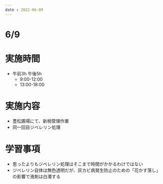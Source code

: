 ```yaml
--- 
date : 2022-06-09
--- 
```

# 6/9
  
# 実施時間 
- 午前3h 午後5h
    - 9:00-12:00
    - 13:00-18:00
# 実施内容
- 豊松圃場にて、新梢管理作業
- 同一回目ジベレリン処理

# 学習事項
- 思ったよりもジベレリン処理はそこまで時間がかかるわけではない
- ジベレリン自体は無色透明だが、灰カビ病発生防止のための「花かす落し」の影響で液剤は白濁する
